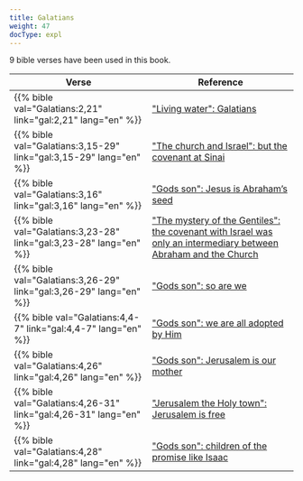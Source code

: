 ```yaml
---
title: Galatians
weight: 47
docType: expl
---
```


9 bible verses have been used in this book.

| Verse | Reference |
|-------|-----------|
| {{% bible val="Galatians:2,21" link="gal:2,21" lang="en" %}} | ["Living water": Galatians](/expl/content/paradise/the-new-jerusalem#bac3) |
| {{% bible val="Galatians:3,15-29" link="gal:3,15-29" lang="en" %}} | ["The church and Israel": but the covenant at Sinai](/expl/topics/others/dispensionalism-and-its-critic#40c6) |
| {{% bible val="Galatians:3,16" link="gal:3,16" lang="en" %}} | ["Gods son": Jesus is Abraham’s seed](/expl/background/israel/the-church-is-part-of-israel#639c) |
| {{% bible val="Galatians:3,23-28" link="gal:3,23-28" lang="en" %}} | ["The mystery of the Gentiles": the covenant with Israel was only an intermediary between Abraham and the Church](/expl/background/israel/the-church-is-part-of-israel#a99c) |
| {{% bible val="Galatians:3,26-29" link="gal:3,26-29" lang="en" %}} | ["Gods son": so are we](/expl/background/israel/the-church-is-part-of-israel#639c) |
| {{% bible val="Galatians:4,4-7" link="gal:4,4-7" lang="en" %}} | ["Gods son": we are all adopted by Him](/expl/background/israel/the-church-is-part-of-israel#639c) |
| {{% bible val="Galatians:4,26" link="gal:4,26" lang="en" %}} | ["Gods son": Jerusalem is our mother](/expl/background/israel/the-church-is-part-of-israel#639c) |
| {{% bible val="Galatians:4,26-31" link="gal:4,26-31" lang="en" %}} | ["Jerusalem the Holy town": Jerusalem is free](/expl/content/paradise/the-new-jerusalem#c358) |
| {{% bible val="Galatians:4,28" link="gal:4,28" lang="en" %}} | ["Gods son": children of the promise like Isaac](/expl/background/israel/the-church-is-part-of-israel#639c) |
